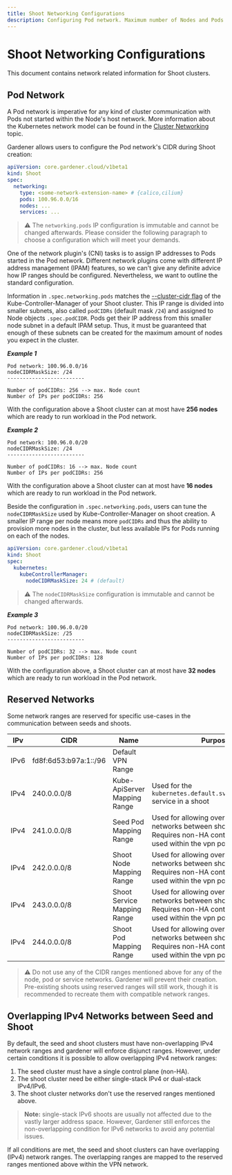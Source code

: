 ```yaml
---
title: Shoot Networking Configurations
description: Configuring Pod network. Maximum number of Nodes and Pods per Node
---
```


# Shoot Networking Configurations

This document contains network related information for Shoot clusters.

## Pod Network

A Pod network is imperative for any kind of cluster communication with Pods not started within the Node's host network.
More information about the Kubernetes network model can be found in the [Cluster Networking](https://kubernetes.io/docs/concepts/cluster-administration/networking/) topic.

Gardener allows users to configure the Pod network's CIDR during Shoot creation:

```yaml
apiVersion: core.gardener.cloud/v1beta1
kind: Shoot
spec:
  networking:
    type: <some-network-extension-name> # {calico,cilium}
    pods: 100.96.0.0/16
    nodes: ...
    services: ...
```

> :warning: The `networking.pods` IP configuration is immutable and cannot be changed afterwards. 
> Please consider the following paragraph to choose a configuration which will meet your demands.

One of the network plugin's (CNI) tasks is to assign IP addresses to Pods started in the Pod network.
Different network plugins come with different IP address management (IPAM) features, so we can't give any definite advice how IP ranges should be configured.
Nevertheless, we want to outline the standard configuration.

Information in `.spec.networking.pods` matches the [--cluster-cidr flag](https://kubernetes.io/docs/reference/command-line-tools-reference/kube-controller-manager/) of the Kube-Controller-Manager of your Shoot cluster.
This IP range is divided into smaller subnets, also called `podCIDRs` (default mask `/24`) and assigned to Node objects `.spec.podCIDR`.
Pods get their IP address from this smaller node subnet in a default IPAM setup.
Thus, it must be guaranteed that enough of these subnets can be created for the maximum amount of nodes you expect in the cluster.

_**Example 1**_
```
Pod network: 100.96.0.0/16
nodeCIDRMaskSize: /24
-------------------------

Number of podCIDRs: 256 --> max. Node count 
Number of IPs per podCIDRs: 256
```

With the configuration above a Shoot cluster can at most have **256 nodes** which are ready to run workload in the Pod network.

_**Example 2**_
```
Pod network: 100.96.0.0/20
nodeCIDRMaskSize: /24
-------------------------

Number of podCIDRs: 16 --> max. Node count 
Number of IPs per podCIDRs: 256
```

With the configuration above a Shoot cluster can at most have **16 nodes** which are ready to run workload in the Pod network.

Beside the configuration in `.spec.networking.pods`, users can tune the `nodeCIDRMaskSize` used by Kube-Controller-Manager on shoot creation.
A smaller IP range per node means more `podCIDRs` and thus the ability to provision more nodes in the cluster, but less available IPs for Pods running on each of the nodes.

```yaml
apiVersion: core.gardener.cloud/v1beta1
kind: Shoot
spec:
  kubernetes:
    kubeControllerManager:
      nodeCIDRMaskSize: 24 # (default)
```

> :warning: The `nodeCIDRMaskSize` configuration is immutable and cannot be changed afterwards.

_**Example 3**_
```
Pod network: 100.96.0.0/20
nodeCIDRMaskSize: /25
-------------------------

Number of podCIDRs: 32 --> max. Node count 
Number of IPs per podCIDRs: 128
```

With the configuration above, a Shoot cluster can at most have **32 nodes** which are ready to run workload in the Pod network.

## Reserved Networks

Some network ranges are reserved for specific use-cases in the communication between seeds and shoots.

| IPv  | CIDR                  | Name                         | Purpose                                                                                                                           |
|------|-----------------------|------------------------------|-----------------------------------------------------------------------------------------------------------------------------------|
| IPv6 | fd8f:6d53:b97a:1::/96 | Default VPN Range            |                                                                                                                                   |
| IPv4 | 240.0.0.0/8           | Kube-ApiServer Mapping Range | Used for the `kubernetes.default.svc.cluster.local` service in a shoot                                                            |
| IPv4 | 241.0.0.0/8           | Seed Pod Mapping Range       | Used for allowing overlapping IPv4 networks between shoot and seed. Requires non-HA control plane. Only used within the vpn pods  |
| IPv4 | 242.0.0.0/8           | Shoot Node Mapping Range     | Used for allowing overlapping IPv4 networks between shoot and seed. Requires non-HA control plane. Only used within the vpn pods  |
| IPv4 | 243.0.0.0/8           | Shoot Service Mapping Range  | Used for allowing overlapping IPv4 networks between shoot and seed. Requires non-HA control plane. Only used within the vpn pods  |
| IPv4 | 244.0.0.0/8           | Shoot Pod Mapping Range      | Used for allowing overlapping IPv4 networks between shoot and seed. Requires non-HA control plane. Only used within the vpn pods  |

> :warning: Do not use any of the CIDR ranges mentioned above for any of the node, pod or service networks.
> Gardener will prevent their creation. Pre-existing shoots using reserved ranges will still work, though it is recommended
> to recreate them with compatible network ranges.

## Overlapping IPv4 Networks between Seed and Shoot
By default, the seed and shoot clusters must have non-overlapping IPv4 network ranges and gardener will enforce disjunct ranges.
However, under certain conditions it is possible to allow overlapping IPv4 network ranges:
1. The seed cluster must have a single control plane (non-HA).
2. The shoot cluster need be either single-stack IPv4 or dual-stack IPv4/IPv6.
3. The shoot cluster networks don't use the reserved ranges mentioned above.

> **Note:** single-stack IPv6 shoots are usually not affected due to the vastly larger address space. However, 
> Gardener still enforces the non-overlapping condition for IPv6 networks to avoid any potential issues.

If all conditions are met, the seed and shoot clusters can have overlapping (IPv4) network ranges.
The overlapping ranges are mapped to the reserved ranges mentioned above within the VPN network.